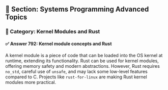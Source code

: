 ## 📘 Section: Systems Programming Advanced Topics  
### 🔹 Category: Kernel Modules and Rust  
#### ✅ Answer 792: Kernel module concepts and Rust

A kernel module is a piece of code that can be loaded into the OS kernel at runtime, extending its functionality. Rust can be used for kernel modules, offering memory safety and modern abstractions. However, Rust requires `no_std`, careful use of `unsafe`, and may lack some low-level features compared to C. Projects like `rust-for-linux` are making Rust kernel modules more practical.
